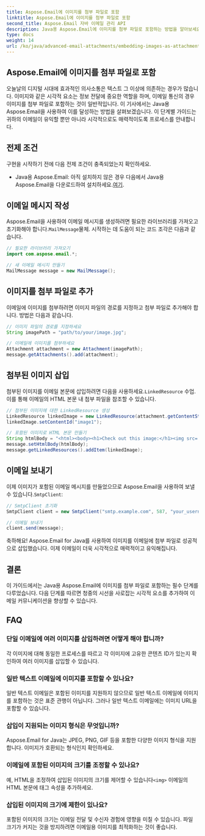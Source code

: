 ```yaml
---
title: Aspose.Email에 이미지를 첨부 파일로 포함
linktitle: Aspose.Email에 이미지를 첨부 파일로 포함
second_title: Aspose.Email 자바 이메일 관리 API
description: Java용 Aspose.Email에 이미지를 첨부 파일로 포함하는 방법을 알아보세요. 시각적으로 매력적인 콘텐츠로 이메일 커뮤니케이션의 수준을 높이세요.
type: docs
weight: 14
url: /ko/java/advanced-email-attachments/embedding-images-as-attachments/
---
```


## Aspose.Email에 이미지를 첨부 파일로 포함

오늘날의 디지털 시대에 효과적인 의사소통은 텍스트 그 이상에 의존하는 경우가 많습니다. 이미지와 같은 시각적 요소는 정보 전달에 중요한 역할을 하며, 이메일 통신의 경우 이미지를 첨부 파일로 포함하는 것이 일반적입니다. 이 기사에서는 Java용 Aspose.Email을 사용하여 이를 달성하는 방법을 살펴보겠습니다. 이 단계별 가이드는 귀하의 이메일이 유익할 뿐만 아니라 시각적으로도 매력적이도록 프로세스를 안내합니다.

## 전제 조건

구현을 시작하기 전에 다음 전제 조건이 충족되었는지 확인하세요.

-  Java용 Aspose.Email: 아직 설치하지 않은 경우 다음에서 Java용 Aspose.Email을 다운로드하여 설치하세요.[여기](https://releases.aspose.com/email/java/).

## 이메일 메시지 작성

 Aspose.Email을 사용하여 이메일 메시지를 생성하려면 필요한 라이브러리를 가져오고 초기화해야 합니다.`MailMessage`물체. 시작하는 데 도움이 되는 코드 조각은 다음과 같습니다.

```java
// 필요한 라이브러리 가져오기
import com.aspose.email.*;

// 새 이메일 메시지 만들기
MailMessage message = new MailMessage();
```

## 이미지를 첨부 파일로 추가

이메일에 이미지를 첨부하려면 이미지 파일의 경로를 지정하고 첨부 파일로 추가해야 합니다. 방법은 다음과 같습니다.

```java
// 이미지 파일의 경로를 지정하세요
String imagePath = "path/to/your/image.jpg";

// 이메일에 이미지를 첨부하세요
Attachment attachment = new Attachment(imagePath);
message.getAttachments().add(attachment);
```

## 첨부된 이미지 삽입

 첨부된 이미지를 이메일 본문에 삽입하려면 다음을 사용하세요.`LinkedResource` 수업. 이를 통해 이메일의 HTML 본문 내 첨부 파일을 참조할 수 있습니다.

```java
// 첨부된 이미지에 대한 LinkedResource 생성
LinkedResource linkedImage = new LinkedResource(attachment.getContentStream(), "image/jpeg");
linkedImage.setContentId("image1");

// 포함된 이미지로 HTML 본문 만들기
String htmlBody = "<html><body><h1>Check out this image:</h1><img src='cid:image1'></body></html>";
message.setHtmlBody(htmlBody);
message.getLinkedResources().addItem(linkedImage);
```

## 이메일 보내기

 이제 이미지가 포함된 이메일 메시지를 만들었으므로 Aspose.Email을 사용하여 보낼 수 있습니다.`SmtpClient`:

```java
// SmtpClient 초기화
SmtpClient client = new SmtpClient("smtp.example.com", 587, "your_username", "your_password");

// 이메일 보내기
client.send(message);
```

축하해요! Aspose.Email for Java를 사용하여 이미지를 이메일에 첨부 파일로 성공적으로 삽입했습니다. 이제 이메일이 더욱 시각적으로 매력적이고 유익해집니다.

## 결론

이 가이드에서는 Java용 Aspose.Email에 이미지를 첨부 파일로 포함하는 필수 단계를 다루었습니다. 다음 단계를 따르면 청중의 시선을 사로잡는 시각적 요소를 추가하여 이메일 커뮤니케이션을 향상할 수 있습니다.

## FAQ

### 단일 이메일에 여러 이미지를 삽입하려면 어떻게 해야 합니까?

각 이미지에 대해 동일한 프로세스를 따르고 각 이미지에 고유한 콘텐츠 ID가 있는지 확인하여 여러 이미지를 삽입할 수 있습니다.

### 일반 텍스트 이메일에 이미지를 포함할 수 있나요?

일반 텍스트 이메일은 포함된 이미지를 지원하지 않으므로 일반 텍스트 이메일에 이미지를 포함하는 것은 표준 관행이 아닙니다. 그러나 일반 텍스트 이메일에는 이미지 URL을 포함할 수 있습니다.

### 삽입이 지원되는 이미지 형식은 무엇입니까?

Aspose.Email for Java는 JPEG, PNG, GIF 등을 포함한 다양한 이미지 형식을 지원합니다. 이미지가 호환되는 형식인지 확인하세요.

### 이메일에 포함된 이미지의 크기를 조정할 수 있나요?

 예, HTML을 조정하여 삽입된 이미지의 크기를 제어할 수 있습니다`<img>` 이메일의 HTML 본문에 태그 속성을 추가하세요.

### 삽입된 이미지의 크기에 제한이 있나요?

포함된 이미지의 크기는 이메일 전달 및 수신자 경험에 영향을 미칠 수 있습니다. 파일 크기가 커지는 것을 방지하려면 이메일용 이미지를 최적화하는 것이 좋습니다.